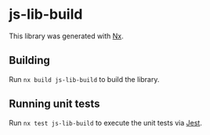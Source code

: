 # js-lib-build

This library was generated with [Nx](https://nx.dev).

## Building

Run `nx build js-lib-build` to build the library.

## Running unit tests

Run `nx test js-lib-build` to execute the unit tests via [Jest](https://jestjs.io).
